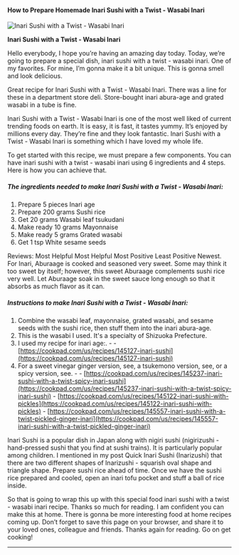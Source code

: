             

#### How to Prepare Homemade Inari Sushi with a Twist - Wasabi Inari

![Inari Sushi with a Twist - Wasabi Inari](https://img-global.cpcdn.com/recipes/5891320208949248/751x532cq70/inari-sushi-with-a-twist-wasabi-inari-recipe-main-photo.jpg)

**Inari Sushi with a Twist - Wasabi Inari**

Hello everybody, I hope you’re having an amazing day today. Today, we’re going to prepare a special dish, inari sushi with a twist - wasabi inari. One of my favorites. For mine, I’m gonna make it a bit unique. This is gonna smell and look delicious.

Great recipe for Inari Sushi with a Twist - Wasabi Inari. There was a line for these in a department store deli. Store-bought inari abura-age and grated wasabi in a tube is fine.

Inari Sushi with a Twist - Wasabi Inari is one of the most well liked of current trending foods on earth. It is easy, it is fast, it tastes yummy. It’s enjoyed by millions every day. They’re fine and they look fantastic. Inari Sushi with a Twist - Wasabi Inari is something which I have loved my whole life.

To get started with this recipe, we must prepare a few components. You can have inari sushi with a twist - wasabi inari using 6 ingredients and 4 steps. Here is how you can achieve that.

##### The ingredients needed to make Inari Sushi with a Twist - Wasabi Inari:

1.  Prepare 5 pieces Inari age
2.  Prepare 200 grams Sushi rice
3.  Get 20 grams Wasabi leaf tsukudani
4.  Make ready 10 grams Mayonnaise
5.  Make ready 5 grams Grated wasabi
6.  Get 1 tsp White sesame seeds

Reviews: Most Helpful Most Helpful Most Positive Least Positive Newest. For Inari, Aburaage is cooked and seasoned very sweet. Some may think it too sweet by itself; however, this sweet Aburaage complements sushi rice very well. Let Aburaage soak in the sweet sauce long enough so that it absorbs as much flavor as it can.

##### Instructions to make Inari Sushi with a Twist - Wasabi Inari:

1.  Combine the wasabi leaf, mayonnaise, grated wasabi, and sesame seeds with the sushi rice, then stuff them into the inari abura-age.
2.  This is the wasabi I used. It's a specialty of Shizuoka Prefecture.
3.  I used my recipe for inari age:. - - [https://cookpad.com/us/recipes/145127-inari-sushi](https://cookpad.com/us/recipes/145127-inari-sushi)
4.  For a sweet vinegar ginger version, see, a tsukemono version, see, or a spicy version, see. - - [https://cookpad.com/us/recipes/145237-inari-sushi-with-a-twist-spicy-inari-sushi](https://cookpad.com/us/recipes/145237-inari-sushi-with-a-twist-spicy-inari-sushi) - [https://cookpad.com/us/recipes/145122-inari-sushi-with-pickles](https://cookpad.com/us/recipes/145122-inari-sushi-with-pickles) - [https://cookpad.com/us/recipes/145557-inari-sushi-with-a-twist-pickled-ginger-inari](https://cookpad.com/us/recipes/145557-inari-sushi-with-a-twist-pickled-ginger-inari)

Inari Sushi is a popular dish in Japan along with nigiri sushi (nigirizushi - hand-pressed sushi that you find at sushi trains). It is particularly popular among children. I mentioned in my post Quick Inari Sushi (Inarizushi) that there are two different shapes of Inarizushi - squarish oval shape and triangle shape. Prepare sushi rice ahead of time. Once we have the sushi rice prepared and cooled, open an inari tofu pocket and stuff a ball of rice inside.

So that is going to wrap this up with this special food inari sushi with a twist - wasabi inari recipe. Thanks so much for reading. I am confident you can make this at home. There is gonna be more interesting food at home recipes coming up. Don’t forget to save this page on your browser, and share it to your loved ones, colleague and friends. Thanks again for reading. Go on get cooking!

* * *